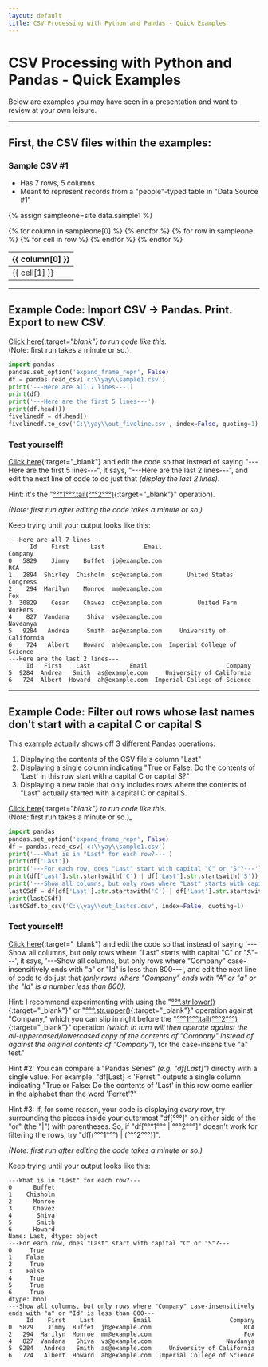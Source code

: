 ```yaml
---
layout: default
title: CSV Processing with Python and Pandas - Quick Examples
---
```


# CSV Processing with Python and Pandas - Quick Examples

Below are examples you may have seen in a presentation and want to review at your own leisure.

---

## First, the CSV files within the examples:

### Sample CSV #1

* Has 7 rows, 5 columns
* Meant to represent records from a "people"-typed table in "Data Source #1"

{% assign sampleone=site.data.sample1 %}

<table>
    <thead>
    {% for column in sampleone[0] %}
        <th>{{ column[0] }}</th>
    {% endfor %}
    </thead>
    <tbody>
    {% for row in sampleone %}
        <tr>
        {% for cell in row %}
            <td>{{ cell[1] }}</td>
        {% endfor %}
        </tr>
    {% endfor %}
    </tbody>
</table>

---

## Example Code:  Import CSV -> Pandas.  Print.  Export to new CSV.

[Click here](https://repl.it/@rplrpl/Import-a-CSV-into-Pandas-Print-the-resulting-DataFrame){:target="_blank"} to run code like this.<br/>_(Note:  first run takes a minute or so.)_

```python
import pandas
pandas.set_option('expand_frame_repr', False)
df = pandas.read_csv('c:\\yay\\sample1.csv')
print('---Here are all 7 lines---')
print(df)
print('---Here are the first 5 lines---')
print(df.head())
fivelinedf = df.head()
fivelinedf.to_csv('C:\\yay\\out_fiveline.csv', index=False, quoting=1)
```

### Test yourself!


[Click here](https://repl.it/@rplrpl/Import-a-CSV-into-Pandas-Print-the-resulting-DataFrame){:target="_blank"} and edit the code so that instead of saying "---Here are the first 5 lines---", it says, "---Here are the last 2 lines---", and edit the next line of code to do just that _(display the last 2 lines)_.

Hint:  it's the "[°°°1°°°.tail(°°°2°°°)](https://pandas.pydata.org/pandas-docs/stable/generated/pandas.DataFrame.tail.html){:target="_blank"}" operation).<br/>

_(Note:  first run after editing the code takes a minute or so.)_

Keep trying until your output looks like this:

    ---Here are all 7 lines---
          Id    First      Last           Email                      Company
    0   5829    Jimmy    Buffet  jb@example.com                          RCA
    1   2894  Shirley  Chisholm  sc@example.com       United States Congress
    2    294  Marilyn    Monroe  mm@example.com                          Fox
    3  30829    Cesar    Chavez  cc@example.com          United Farm Workers
    4    827  Vandana     Shiva  vs@example.com                     Navdanya
    5   9284   Andrea     Smith  as@example.com     University of California
    6    724   Albert    Howard  ah@example.com  Imperial College of Science
    ---Here are the last 2 lines---
         Id   First    Last           Email                      Company
    5  9284  Andrea   Smith  as@example.com     University of California
    6   724  Albert  Howard  ah@example.com  Imperial College of Science


---

## Example Code:  Filter out rows whose last names don't start with a capital C or capital S

This example actually shows off 3 different Pandas operations:

1. Displaying the contents of the CSV file's column "Last"
2. Displaying a single column indicating "True or False:  Do the contents of 'Last' in this row start with a capital C or capital S?"
3. Displaying a new table that only includes rows where the contents of "Last" actually started with a capital C or capital S.

[Click here](https://repl.it/@rplrpl/Filter-out-rows-last-name-not-C-or-S){:target="_blank"} to run code like this.<br/>_(Note:  first run takes a minute or so.)_

```python
import pandas
pandas.set_option('expand_frame_repr', False)
df = pandas.read_csv('c:\\yay\\sample1.csv')
print('---What is in "Last" for each row?---')
print(df['Last'])
print('---For each row, does "Last" start with capital "C" or "S"?---')
print(df['Last'].str.startswith('C') | df['Last'].str.startswith('S'))
print('---Show all columns, but only rows where "Last" starts with capital "C" or "S"---')
lastCSdf = df[df['Last'].str.startswith('C') | df['Last'].str.startswith('S')]
print(lastCSdf)
lastCSdf.to_csv('C:\\yay\\out_lastcs.csv', index=False, quoting=1)
```

### Test yourself!


[Click here](https://repl.it/@rplrpl/Filter-out-rows-last-name-not-C-or-S){:target="_blank"} and edit the code so that instead of saying '---Show all columns, but only rows where "Last" starts with capital "C" or "S"---', it says, '---Show all columns, but only rows where "Company" case-insensitively ends with "a" or "Id" is less than 800---', and edit the next line of code to do just that _(only rows where "Company" ends with "A" or "a" or the "Id" is a number less than 800)_.

Hint:  I recommend experimenting with using the "[°°°.str.lower()](https://pandas.pydata.org/pandas-docs/stable/generated/pandas.Series.str.lower.html){:target="_blank"}" or "[°°°.str.upper()](https://pandas.pydata.org/pandas-docs/stable/generated/pandas.Series.str.upper.html){:target="_blank"}" operation against "Company," which you can slip in right before the "[°°°1°°°.tail(°°°2°°°)](https://pandas.pydata.org/pandas-docs/stable/generated/pandas.DataFrame.tail.html){:target="_blank"}"  operation _(which in turn will then operate against the all-uppercased/lowercased copy of the contents of "Company" instead of against the original contents of "Company")_, for the case-insensitive "a" test.'

Hint #2:  You can compare a "Pandas Series" _(e.g. "df\[Last\]")_ directly with a single value.  For example, "df\[Last\] < 'Ferret'" outputs a single column indicating "True or False:  Do the contents of 'Last' in this row come earlier in the alphabet than the word 'Ferret'?"

Hint #3:  If, for some reason, your code is displaying _every_ row, try surrounding the pieces inside your outermost "df\[°°°\]" on either side of the "or" (the "|") with parentheses.  So, if "df\[°°°1°°° | °°°2°°°\]" doesn't work for filtering the rows, try "df\[(°°°1°°°) | (°°°2°°°)\]".

_(Note:  first run after editing the code takes a minute or so.)_

Keep trying until your output looks like this:

	---What is in "Last" for each row?---
	0      Buffet
	1    Chisholm
	2      Monroe
	3      Chavez
	4       Shiva
	5       Smith
	6      Howard
	Name: Last, dtype: object
	---For each row, does "Last" start with capital "C" or "S"?---
	0     True
	1    False
	2     True
	3    False
	4     True
	5     True
	6     True
	dtype: bool
	---Show all columns, but only rows where "Company" case-insensitively ends with "a" or "Id" is less than 800---
		 Id    First    Last           Email                      Company
	0  5829    Jimmy  Buffet  jb@example.com                          RCA
	2   294  Marilyn  Monroe  mm@example.com                          Fox
	4   827  Vandana   Shiva  vs@example.com                     Navdanya
	5  9284   Andrea   Smith  as@example.com     University of California
	6   724   Albert  Howard  ah@example.com  Imperial College of Science
